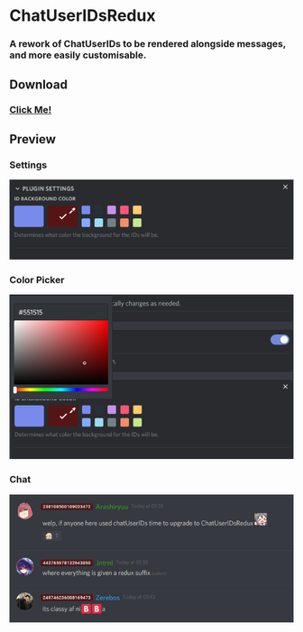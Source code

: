 # ChatUserIDsRedux
### A rework of ChatUserIDs to be rendered alongside messages, and more easily customisable.

## Download
### [Click Me!](https://betterdiscord.net/ghdl?id=2048)

## Preview
### Settings
![1](./util/ChatUserIDsSettings.png)
### Color Picker
![2](./util/ChatUserIDsColorPicker.png)
### Chat
![3](./util/ChatUserIDsExample.png)
